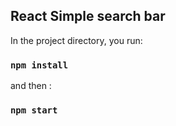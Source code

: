 
## React Simple search bar

In the project directory, you run:

### `npm install`

and then :

### `npm start` 

